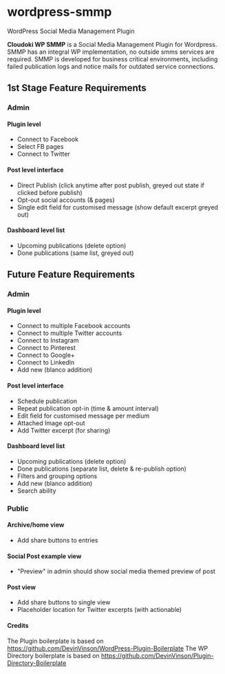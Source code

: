 # wordpress-smmp
WordPress Social Media Management Plugin

**Cloudoki WP SMMP** is a Social Media Management Plugin for Wordpress.
SMMP has an integral WP implementation, no outside smms services are required. 
SMMP is developed for business critical environments, including failed publication logs and notice mails for outdated service connections.


## 1st Stage Feature Requirements
### Admin
#### Plugin level
-	Connect to Facebook
-	Select FB pages
-	Connect to Twitter

#### Post level interface
-	Direct Publish (click anytime after post publish, greyed out state if clicked before publish)
-	Opt-out social accounts (& pages)
-	Single edit field for customised message (show default excerpt greyed out)

#### Dashboard level list
-	Upcoming publications (delete option)
-	Done publications (same list, greyed out)

## Future Feature Requirements
### Admin
#### Plugin level
-	Connect to multiple Facebook accounts
-	Connect to multiple Twitter accounts
-	Connect to Instagram
-	Connect to Pinterest
-	Connect to Google+
-	Connect to LinkedIn
-	Add new (blanco addition)

#### Post level interface
-	Schedule publication
-	Repeat publication opt-in (time & amount interval)
-	Edit field for customised message per medium
-	Attached Image opt-out
-	Add Twitter excerpt (for sharing)

#### Dashboard level list
-	Upcoming publications (delete option)
-	Done publications (separate list, delete & re-publish option)
-	Filters and grouping options
-	Add new (blanco addition)
-	Search ability

### Public
#### Archive/home view
-	Add share buttons to entries

#### Social Post example view
-	"Preview" in admin should show social media themed preview of post

#### Post view
-	Add share buttons to single view
-	Placeholder location for Twitter excerpts (with actionable)

#### Credits
The Plugin boilerplate is based on https://github.com/DevinVinson/WordPress-Plugin-Boilerplate
The WP Directory boilerplate is based on https://github.com/DevinVinson/Plugin-Directory-Boilerplate